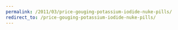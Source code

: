 ```yaml
---
permalink: /2011/03/price-gouging-potassium-iodide-nuke-pills/
redirect_to: /price-gouging-potassium-iodide-nuke-pills/
---
```

